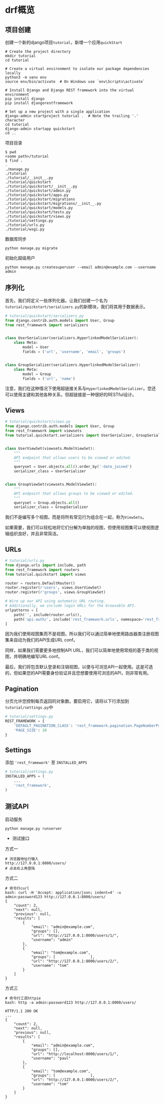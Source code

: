 # drf概览

## 项目创建

创建一个新的django项目`tutorial`，新增一个应用`quickStart`

```shell
# Create the project directory
mkdir tutorial
cd tutorial

# Create a virtual environment to isolate our package dependencies locally
python3 -m venv env
source env/bin/activate  # On Windows use `env\Scripts\activate`

# Install Django and Django REST framework into the virtual environment
pip install django
pip install djangorestframework

# Set up a new project with a single application
django-admin startproject tutorial .  # Note the trailing '.' character
cd tutorial
django-admin startapp quickstart
cd ..
```

项目目录

```
$ pwd
<some path>/tutorial
$ find .
.
./manage.py
./tutorial
./tutorial/__init__.py
./tutorial/quickstart
./tutorial/quickstart/__init__.py
./tutorial/quickstart/admin.py
./tutorial/quickstart/apps.py
./tutorial/quickstart/migrations
./tutorial/quickstart/migrations/__init__.py
./tutorial/quickstart/models.py
./tutorial/quickstart/tests.py
./tutorial/quickstart/views.py
./tutorial/settings.py
./tutorial/urls.py
./tutorial/wsgi.py
```

数据库同步

```shell
python manage.py migrate
```

初始化超级用户

```shell
python manage.py createsuperuser --email admin@example.com --username admin
```

## 序列化

首先，我们将定义一些序列化器。让我们创建一个名为`tutorial/quickstart/serializers.py`的新模块，我们将其用于数据表示。

```python
# tutorial/quickstart/serializers.py
from django.contrib.auth.models import User, Group
from rest_framework import serializers


class UserSerializer(serializers.HyperlinkedModelSerializer):
    class Meta:
        model = User
        fields = ('url', 'username', 'email', 'groups')


class GroupSerializer(serializers.HyperlinkedModelSerializer):
    class Meta:
        model = Group
        fields = ('url', 'name')
```

注意，我们在这种情况下使用超链接关系与`HyperlinkedModelSerializer`。您还可以使用主键和其他各种关系，但超链接是一种很好的RESTful设计。

## Views

```python
# tutorial/quickstart/views.py
from django.contrib.auth.models import User, Group
from rest_framework import viewsets
from tutorial.quickstart.serializers import UserSerializer, GroupSerializer


class UserViewSet(viewsets.ModelViewSet):
    """
    API endpoint that allows users to be viewed or edited.
    """
    queryset = User.objects.all().order_by('-date_joined')
    serializer_class = UserSerializer


class GroupViewSet(viewsets.ModelViewSet):
    """
    API endpoint that allows groups to be viewed or edited.
    """
    queryset = Group.objects.all()
    serializer_class = GroupSerializer
```

我们不是编写多个视图，而是将所有常见行为组合在一起，称为`ViewSets`。

如果需要，我们可以轻松地将它们分解为单独的视图，但使用视图集可以使视图逻辑组织良好，并且非常简洁。

## URLs

```python
# tutorial/urls.py
from django.urls import include, path
from rest_framework import routers
from tutorial.quickstart import views

router = routers.DefaultRouter()
router.register(r'users', views.UserViewSet)
router.register(r'groups', views.GroupViewSet)

# Wire up our API using automatic URL routing.
# Additionally, we include login URLs for the browsable API.
urlpatterns = [
    path('', include(router.urls)),
    path('api-auth/', include('rest_framework.urls', namespace='rest_framework'))
]
```

因为我们使用视图集而不是视图，所以我们可以通过简单地使用路由器类注册视图集来自动为我们的API生成URL conf。

同样，如果我们需要更多地控制API URL，我们可以简单地使用常规的基于类的视图，并明确地编写URL conf。

最后，我们将包含默认登录和注销视图，以便与可浏览API一起使用。这是可选的，但如果您的API需要身份验证并且您想要使用可浏览的API，则非常有用。

## Pagination

分页允许您控制每页返回的对象数。要启用它，请将以下行添加到`tutorial/settings.py`中

```python
# tutorial/settings.py
REST_FRAMEWORK = {
    'DEFAULT_PAGINATION_CLASS': 'rest_framework.pagination.PageNumberPagination',
    'PAGE_SIZE': 10
}
```

## Settings

添加 `'rest_framework'` 至 `INSTALLED_APPS`

```python
# tutorial/settings.py
INSTALLED_APPS = (
    ...
    'rest_framework',
)
```

## 测试API

启动服务

```shell
python manage.py runserver 
```

- 测试接口

方式一

```
# 浏览器地址行输入
http://127.0.0.1:8000/users/
# 点击右上角登陆

```



方式二

```shell
# 命令行curl
bash: curl -H 'Accept: application/json; indent=4' -u admin:password123 http://127.0.0.1:8000/users/
{
    "count": 2,
    "next": null,
    "previous": null,
    "results": [
        {
            "email": "admin@example.com",
            "groups": [],
            "url": "http://127.0.0.1:8000/users/1/",
            "username": "admin"
        },
        {
            "email": "tom@example.com",
            "groups": [                ],
            "url": "http://127.0.0.1:8000/users/2/",
            "username": "tom"
        }
    ]
}

```

方式三

```shell
# 命令行工具httpie
bash: http -a admin:password123 http://127.0.0.1:8000/users/

HTTP/1.1 200 OK
...
{
    "count": 2,
    "next": null,
    "previous": null,
    "results": [
        {
            "email": "admin@example.com",
            "groups": [],
            "url": "http://localhost:8000/users/1/",
            "username": "paul"
        },
        {
            "email": "tom@example.com",
            "groups": [                ],
            "url": "http://127.0.0.1:8000/users/2/",
            "username": "tom"
        }
    ]
}
```

